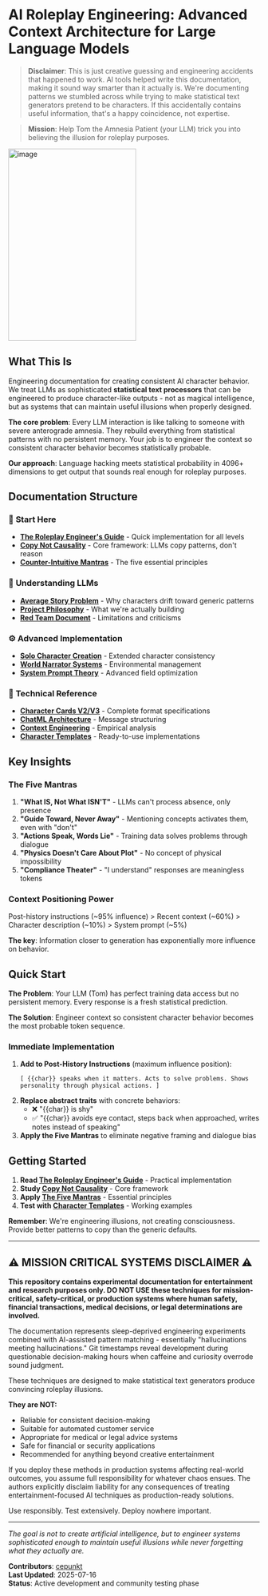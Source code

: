# AI Roleplay Engineering: Advanced Context Architecture for Large Language Models

> **Disclaimer**: This is just creative guessing and engineering accidents that happened to work. AI tools helped write this documentation, making it sound way smarter than it actually is. We're documenting patterns we stumbled across while trying to make statistical text generators pretend to be characters. If this accidentally contains useful information, that's a happy coincidence, not expertise.

> **Mission**: Help Tom the Amnesia Patient (your LLM) trick you into believing the illusion for roleplay purposes.

<img width="256" height="384" alt="image" src="https://github.com/user-attachments/assets/ac7f4adf-5048-4c6a-ae54-8c159bfe1a4c" />

## What This Is

Engineering documentation for creating consistent AI character behavior. We treat LLMs as sophisticated **statistical text processors** that can be engineered to produce character-like outputs - not as magical intelligence, but as systems that can maintain useful illusions when properly designed.

**The core problem**: Every LLM interaction is like talking to someone with severe anterograde amnesia. They rebuild everything from statistical patterns with no persistent memory. Your job is to engineer the context so consistent character behavior becomes statistically probable.

**Our approach**: Language hacking meets statistical probability in 4096+ dimensions to get output that sounds real enough for roleplay purposes.

## Documentation Structure

### 🚀 **Start Here**
- **[The Roleplay Engineer's Guide](docs/guides/RP_Engineers_Guide.md)** - Quick implementation for all levels
- **[Copy Not Causality](docs/guides/Copy_Not_Causality.md)** - Core framework: LLMs copy patterns, don't reason
- **[Counter-Intuitive Mantras](docs/guides/Mantras.md)** - The five essential principles

### 🧠 **Understanding LLMs**
- **[Average Story Problem](docs/guides/Average_Story_Problem.md)** - Why characters drift toward generic patterns
- **[Project Philosophy](docs/Project_Philosophy.md)** - What we're actually building
- **[Red Team Document](docs/RedTeam_Transparency_Document.md)** - Limitations and criticisms

### ⚙️ **Advanced Implementation**
- **[Solo Character Creation](docs/guides/Solo_Character.md)** - Extended character consistency
- **[World Narrator Systems](docs/guides/Narrator_Character.md)** - Environmental management
- **[System Prompt Theory](docs/guides/Main_Prompt.md)** - Advanced field optimization

### 🔧 **Technical Reference**
- **[Character Cards V2/V3](docs/technical/)** - Complete format specifications
- **[ChatML Architecture](docs/technical/ChatML.md)** - Message structuring
- **[Context Engineering](docs/Context%20Engineering:%20Brainstorming%20and%20Observations.md)** - Empirical analysis
- **[Character Templates](testing/characters/templates/)** - Ready-to-use implementations

## Key Insights

### The Five Mantras
1. **"What IS, Not What ISN'T"** - LLMs can't process absence, only presence
2. **"Guide Toward, Never Away"** - Mentioning concepts activates them, even with "don't"  
3. **"Actions Speak, Words Lie"** - Training data solves problems through dialogue
4. **"Physics Doesn't Care About Plot"** - No concept of physical impossibility
5. **"Compliance Theater"** - "I understand" responses are meaningless tokens

### Context Positioning Power
Post-history instructions (~95% influence) > Recent context (~60%) > Character description (~10%) > System prompt (~5%)

**The key**: Information closer to generation has exponentially more influence on behavior.

## Quick Start

**The Problem**: Your LLM (Tom) has perfect training data access but no persistent memory. Every response is a fresh statistical prediction.

**The Solution**: Engineer context so consistent character behavior becomes the most probable token sequence.

### Immediate Implementation
1. **Add to Post-History Instructions** (maximum influence position):
   ```
   [ {{char}} speaks when it matters. Acts to solve problems. Shows personality through physical actions. ]
   ```
2. **Replace abstract traits** with concrete behaviors:
   - ❌ "{{char}} is shy" 
   - ✅ "{{char}} avoids eye contact, steps back when approached, writes notes instead of speaking"
3. **Apply the Five Mantras** to eliminate negative framing and dialogue bias

## Getting Started

1. **Read [The Roleplay Engineer's Guide](docs/guides/RP_Engineers_Guide.md)** - Practical implementation
2. **Study [Copy Not Causality](docs/guides/Copy_Not_Causality.md)** - Core framework
3. **Apply [The Five Mantras](docs/guides/Mantras.md)** - Essential principles
4. **Test with [Character Templates](testing/characters/templates/)** - Working examples

**Remember**: We're engineering illusions, not creating consciousness. Provide better patterns to copy than the generic defaults.

---

## ⚠️ MISSION CRITICAL SYSTEMS DISCLAIMER ⚠️

**This repository contains experimental documentation for entertainment and research purposes only. 
DO NOT USE these techniques for mission-critical, safety-critical, or production systems where 
human safety, financial transactions, medical decisions, or legal determinations are involved.**

The documentation represents sleep-deprived engineering experiments combined with AI-assisted 
pattern matching - essentially "hallucinations meeting hallucinations." Git timestamps reveal 
development during questionable decision-making hours when caffeine and curiosity overrode 
sound judgment.

These techniques are designed to make statistical text generators produce convincing roleplay 
illusions.

**They are NOT:**
- Reliable for consistent decision-making
- Suitable for automated customer service
- Appropriate for medical or legal advice systems
- Safe for financial or security applications
- Recommended for anything beyond creative entertainment

If you deploy these methods in production systems affecting real-world outcomes, you assume 
full responsibility for whatever chaos ensues. The authors explicitly disclaim liability for 
any consequences of treating entertainment-focused AI techniques as production-ready solutions.

Use responsibly. Test extensively. Deploy nowhere important.

---

*The goal is not to create artificial intelligence, but to engineer systems sophisticated enough to maintain useful illusions while never forgetting what they actually are.*

**Contributors**: [cepunkt](https://github.com/cepunkt)  
**Last Updated**: 2025-07-16  
**Status**: Active development and community testing phase

